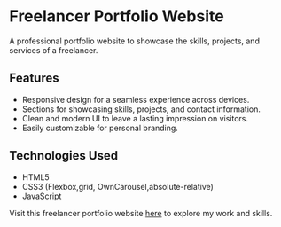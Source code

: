 # Freelancer Portfolio Website

A professional portfolio website to showcase the skills, projects, and services of a freelancer.

## Features

- Responsive design for a seamless experience across devices.
- Sections for showcasing skills, projects, and contact information.
- Clean and modern UI to leave a lasting impression on visitors.
- Easily customizable for personal branding.

## Technologies Used

- HTML5
- CSS3 (Flexbox,grid, OwnCarousel,absolute-relative)
- JavaScript

Visit this freelancer portfolio website [here](https://sezai-freelancer.netlify.app) to explore my work and skills.


